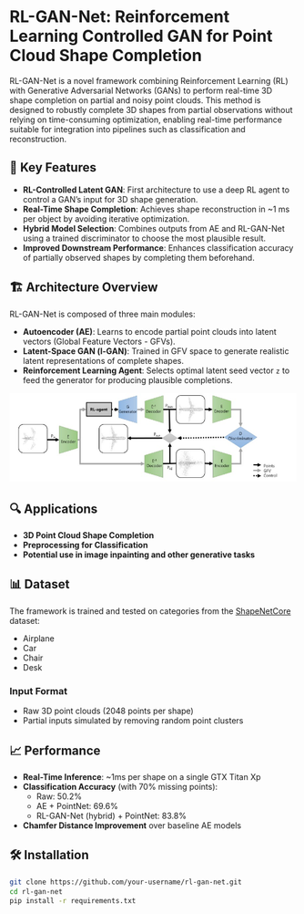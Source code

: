 # RL-GAN-Net: Reinforcement Learning Controlled GAN for Point Cloud Shape Completion

RL-GAN-Net is a novel framework combining Reinforcement Learning (RL) with Generative Adversarial Networks (GANs) to perform real-time 3D shape completion on partial and noisy point clouds. This method is designed to robustly complete 3D shapes from partial observations without relying on time-consuming optimization, enabling real-time performance suitable for integration into pipelines such as classification and reconstruction.

## 🧠 Key Features

- **RL-Controlled Latent GAN**: First architecture to use a deep RL agent to control a GAN’s input for 3D shape generation.
- **Real-Time Shape Completion**: Achieves shape reconstruction in ~1 ms per object by avoiding iterative optimization.
- **Hybrid Model Selection**: Combines outputs from AE and RL-GAN-Net using a trained discriminator to choose the most plausible result.
- **Improved Downstream Performance**: Enhances classification accuracy of partially observed shapes by completing them beforehand.

## 🏗️ Architecture Overview

RL-GAN-Net is composed of three main modules:
- **Autoencoder (AE)**: Learns to encode partial point clouds into latent vectors (Global Feature Vectors - GFVs).
- **Latent-Space GAN (l-GAN)**: Trained in GFV space to generate realistic latent representations of complete shapes.
- **Reinforcement Learning Agent**: Selects optimal latent seed vector `z` to feed the generator for producing plausible completions.

![Architecture Overview](pipeline.jpg)

## 🔍 Applications

- **3D Point Cloud Shape Completion**
- **Preprocessing for Classification**
- **Potential use in image inpainting and other generative tasks**

## 📊 Dataset

The framework is trained and tested on categories from the [ShapeNetCore](https://shapenet.org/) dataset:
- Airplane
- Car
- Chair
- Desk

### Input Format

- Raw 3D point clouds (2048 points per shape)
- Partial inputs simulated by removing random point clusters

## 📈 Performance

- **Real-Time Inference**: ~1ms per shape on a single GTX Titan Xp
- **Classification Accuracy** (with 70% missing points): 
  - Raw: 50.2%
  - AE + PointNet: 69.6%
  - RL-GAN-Net (hybrid) + PointNet: 83.8%
- **Chamfer Distance Improvement** over baseline AE models

## 🛠️ Installation

```bash
git clone https://github.com/your-username/rl-gan-net.git
cd rl-gan-net
pip install -r requirements.txt
